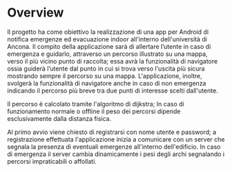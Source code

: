 # Overview

Il progetto ha come obiettivo la realizzazione di una app per Android di notifica emergenze ed evacuazione indoor all'interno dell'università di Ancona. Il compito della applicazione sarà di allertare l’utente in caso di emergenza e guidarlo, attraverso un percorso illustrato su una mappa, verso il più vicino punto di raccolta; essa avrà la funzionalità di navigatore ossia guiderà l’utente dal punto in cui si trova verso l'uscita più sicura mostrando sempre il percorso su una mappa.
L'applicazione, inoltre, svolgerà la funzionalità di navigatore anche in caso di non emergenza indicando il percorso più breve tra due punti di interesse scelti dall'utente.

Il percorso è calcolato tramite l'algoritmo di dijkstra; In caso di funzionamento normale o offline il peso dei percorsi dipende esclusivamente dalla distanza fisica.

Al primo avvio viene chiesto di registrarsi con nome utente e password; a registrazione effettuata l'applicazione inizia a comunicare con un server che segnala la presenza di eventuali emergenze all'interno dell'edificio.
In caso di emergenza il server cambia dinamicamente i pesi degli archi segnalando i percorsi impraticabili o affollati.
